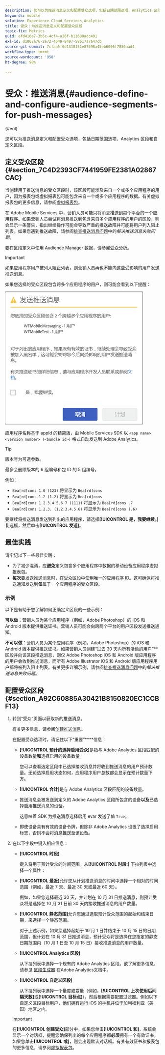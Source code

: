 ```yaml
---
description: 您可以为推送消息定义和配置受众选项，包括日期范围选项、Analytics 区段和自定义区段。
keywords: mobile
solution: Experience Cloud Services,Analytics
title: 受众：为推送消息定义和配置受众区段
topic-fix: Metrics
uuid: efd410e7-3b6c-4cf4-a26f-b11688adc491
exl-id: d1062a76-2e72-4649-8497-58617a7a47cb
source-git-commit: 7cfaa5f6d1318151e87698a45eb6006f7850aad4
workflow-type: tm+mt
source-wordcount: '958'
ht-degree: 98%

---
```


# 受众：推送消息{#audience-define-and-configure-audience-segments-for-push-messages}

{#eol}

您可以为推送消息定义和配置受众选项，包括日期范围选项、Analytics 区段和自定义区段。

## 定义受众区段 {#section_7C4D2393CF7441959FE2381A02867CAC}

当创建用于推送消息的受众区段时，该区段可能涉及来自一个或多个应用程序的用户，因为报表包或虚拟报表包可能包含来自一个或多个应用程序的数据。有关虚拟报表包的更多信息，请参阅[虚拟报表包](/help/using/manage-apps/c-mob-vrs.md)。

在 Adobe Mobile Services 中，营销人员可能只将消息推送到每个平台的一个应用程序。如果营销人员尝试将消息推送到包含来自多个应用程序的用户的区段，则会显示一条警告，指出继续操作可能会导致严重的推送故障并可能将用户列入阻止列表。如果您遇到推送故障，请参阅[排查推送消息问题](/help/using/in-app-messaging/t-create-push-message/c-schedule-push-message.md)中的&#x200B;*解决推送消息失败问题*。

要在区段定义中使用 Audience Manager 数据，请参阅[受众分析](https://experienceleague.adobe.com/docs/analytics/integration/audience-analytics/mc-audiences-aam.html)。

>[!IMPORTANT]
>
>如果应用程序用户被列入阻止列表，则营销人员再也&#x200B;**不**&#x200B;能向这些受影响的用户发送推送消息。

如果您选择的受众区段包含跨多个应用程序的用户，则可能会看到以下提醒：

![多个应用程序名称](assets/multiple_appname.png)

应用程序名称基于 appId 的精简版，由 Mobile Services SDK 以 `<app name> <version number> (<bundle id>)` 格式自动发送到 Adobe Analytics。

>[!TIP]
>
>版本号为可选参数。

最多会删除版本的 6 组编号和包 ID 的 5 组编号。

例如：

* `Bea[rd]cons 1.0 (123)` 将显示为 `Bea[rd]cons`
* `Bea[rd]cons 1.2 (1.2)` 将显示为 `Bea[rd]cons`
* `Bea[rd]cons 1.2.3.4.5.6.7 (1111)` 将显示为 `Bea[rd]cons .7`
* `Bea[rd]cons 1.2.3. (1.2.3.4.5.6)` 将显示为 `Bea[rd]cons (.6)`

要继续将推送消息发送到列出的应用程序，请选择&#x200B;**[!UICONTROL 是，我要继续。]**&#x200B;复选框，然后单击&#x200B;**[!UICONTROL 发送]**。

## 最佳实践

请牢记以下一些最佳实践：

* 为了减少混淆，应&#x200B;**避免**&#x200B;定义包含多个应用程序中数据的移动设备应用程序虚拟报表包。
* **每次**&#x200B;要发送推送消息时，在受众区段中使用唯一的应用程序 ID。这可确保将推送通知发送到&#x200B;**仅**&#x200B;属于一个应用程序的受众区段。

### 示例

以下是有助于您了解如何正确定义区段的一些示例：

**可以做**：营销人员为某个应用程序（例如，Adobe Photoshop）的 iOS 和 Android 版本提供推送证书。营销人员可能会向跨两个平台的用户区段发送推送通知。

**不可以做**：营销人员为某个应用程序（例如，Adobe Photoshop）的 iOS 和 Android 版本提供推送证书。如果营销人员创建“过去 30 天内所有活动的用户”**&#x200B;区段并向该区段推送消息，则仅 Adobe Photoshop iOS 和 Android 版应用程序的用户会收到推送消息，而所有 Adobe Illustrator iOS 和 Android 版应用程序用户都将被列入阻止列表。有关更多详细示例，请参阅[排查推送消息问题](/help/using/in-app-messaging/t-create-push-message/c-troubleshooting-push-messaging.md)中的&#x200B;*解决推送消息失败问题*。

## 配置受众区段 {#section_A92C60885A30421B8150820EC1CCBF13}

1. 转到“受众”页面以获取新的推送消息。

   有关更多信息，请参阅[创建推送消息](/help/using/in-app-messaging/t-create-push-message/t-create-push-message.md)。

   在配置受众选项时，请记住以下“重要”****&#x200B;信息：

   * **[!UICONTROL 预计的选择启用受众]**&#x200B;是指与 Adobe Analytics 区段匹配的设备数量&#x200B;**和**&#x200B;选择启用的设备数量。

      您可以查看选定区段中已选择接收消息并将收到推送消息的用户预计数量。无论选择启用状态如何，应用程序用户总数都会显示在预计数量下方。

   * **[!UICONTROL 合计]**&#x200B;是与 Adobe Analytics 区段匹配的设备数量。

   * 推送消息会被发送到定义的 Adobe Analytics 区段所包含的设备&#x200B;**以及**&#x200B;已选择启用推送消息的设备。

      这意味着 SDK 为推送消息选择启用 evar 发送了值 `True`。

   * 即使设备具有有效的设备令牌，但除非 Adobe Analytics 设置了选择启用标志，否则不会将消息推送至该设备。

2. 在以下字段中键入相应信息：

   * **[!UICONTROL 时段]**

      键入将用于预计受众的时间范围。从&#x200B;**[!UICONTROL 时段:]** 下拉列表中选择一个属性：

   * **[!UICONTROL 最近]**&#x200B;允许您从计划推送消息的时间中选择一个相对的时间范围（例如，最近 7 天、最近 30 天或最近 60 天）。

      例如，如果您选择最近 30 天，并计划在 10 月 31 日推送消息，则预计受众将是选择在 10 月 31 日前 30 天内接收推送消息的用户数量。

   * **[!UICONTROL 静态范围]**&#x200B;允许您通过选取预计受众范围的起始和结束日期，来选择一个静态范围。

      对于上述示例，如果您选择起始于 10 月 1 日并结束于 10 月 15 日的日期范围，但计划在 10 月 31 日推送消息，预计受众将是选择在您指定的静态日期范围内（10 月 1 日至 10 月 15 日）接收推送消息的用户数量。

   * **[!UICONTROL Analytics 区段]**

      从下拉列表中选择一个现有的 Adobe Analytics 区段。欲了解更多信息，请参见 [区段生成器](https://experienceleague.adobe.com/docs/analytics/components/segmentation/segmentation-workflow/seg-build.html) 在Adobe Analytics文档中。

   * **[!UICONTROL 自定义区段]**

      从下拉列表中选择一个量度或变量（例如，**[!UICONTROL 上次使用后间隔天数]**&#x200B;或&#x200B;**[!UICONTROL 目标点]**），然后根据需要配置过滤器。例如以下自定义区段目标用户，他们拥有运行 iOS 的手机并位于加利福利亚（美国）地区之内。
   >[!IMPORTANT]
   >
   >在&#x200B;**[!UICONTROL 创建受众]**&#x200B;部分中，如果您单击&#x200B;**[!UICONTROL 和]**，系统会显示一个对话框，提醒您确保列出的每个应用程序都&#x200B;**必须**&#x200B;拥有一个有效证书。如果您单击&#x200B;**[!UICONTROL 或]**，则会出现默认对话框。有关有效证书和报表包的更多信息，请参阅[虚拟报表包](/help/using/manage-apps/c-mob-vrs.md)。

